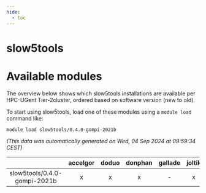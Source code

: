 ```yaml
---
hide:
  - toc
---
```


slow5tools
==========

# Available modules


The overview below shows which slow5tools installations are available per HPC-UGent Tier-2cluster, ordered based on software version (new to old).

To start using slow5tools, load one of these modules using a `module load` command like:

```shell
module load slow5tools/0.4.0-gompi-2021b
```

*(This data was automatically generated on Wed, 04 Sep 2024 at 09:59:34 CEST)*  

| |accelgor|doduo|donphan|gallade|joltik|shinx|skitty|
| :---: | :---: | :---: | :---: | :---: | :---: | :---: | :---: |
|slow5tools/0.4.0-gompi-2021b|x|x|x|-|x|-|x|
